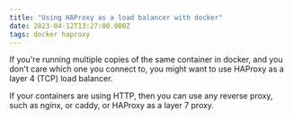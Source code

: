 ```yaml
---
title: "Using HAProxy as a load balancer with docker"
date: 2023-04-12T13:27:00.000Z
tags: docker haproxy
---
```


If you're running multiple copies of the same container in docker, and you don't care which one you connect to, you
might want to use HAProxy as a layer 4 (TCP) load balancer.

If your containers are using HTTP, then you can use any reverse proxy, such as nginx, or caddy, or HAProxy as a layer 7
proxy.
